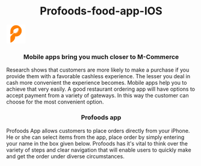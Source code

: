 <p>
 <h1 align="center" > Profoods-food-app-IOS </h1>
</p>
<img src="App images/Profoods.png" height="50" />
<p>
  <h3 align="center">Mobile apps bring you much closer to M-Commerce</h3>
Research shows that customers are more likely to make a purchase if you provide them with a favorable cashless experience. The lesser you deal in cash more convenient the experience becomes. Mobile apps help you to achieve that very easily. A good restaurant ordering app will have options to accept payment from a variety of gateways. In this way the customer can choose for the most convenient option.
</p>
<p>
<h3 align ="center">
Profoods app
</h3>
Profoods App allows customers to place orders directly from your iPhone. He or she can select items from the app, place order by simply entering your name in the box given below. Profoods has it's vital to think over the variety of steps and clear navigation that will enable users to quickly make and get the order under diverse circumstances.
</p>
